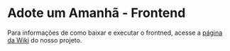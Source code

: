 # Adote um Amanhã - Frontend

Para informações de como baixar e executar o frontned, acesse a [página da Wiki](https://tools.ages.pucrs.br/adote-um-amanha/adote-um-amanha-wiki/-/wikis/utilizacao#frontend) do nosso projeto.
